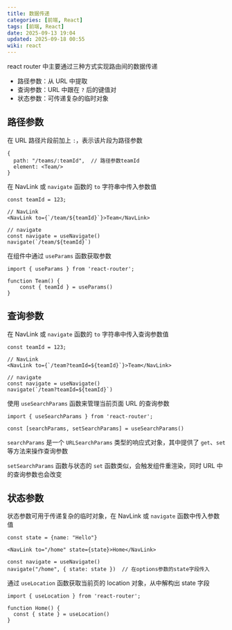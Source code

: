 ```yaml
---
title: 数据传递
categories: [前端, React]
tags: [前端, React]
date: 2025-09-13 19:04
updated: 2025-09-18 00:55
wiki: react
---
```


react router 中主要通过三种方式实现路由间的数据传递

- 路径参数：从 URL 中提取
- 查询参数：URL 中跟在 `?` 后的键值对
- 状态参数：可传递复杂的临时对象

## 路径参数

在 URL 路径片段前加上 `:`，表示该片段为路径参数

```tsx
{
  path: "/teams/:teamId",  // 路径参数teamId
  element: <Team/>
}
```

在 NavLink 或 `navigate` 函数的 `to` 字符串中传入参数值

```tsx
const teamId = 123;

// NavLink
<NavLink to={`/team/${teamId}`}>Team</NavLink>

// navigate
const navigate = useNavigate()
navigate(`/team/${teamId}`)
```

在组件中通过 `useParams` 函数获取参数

```tsx
import { useParams } from 'react-router';

function Team() {
    const { teamId } = useParams()
}
```

## 查询参数

在 NavLink 或 `navigate` 函数的 `to` 字符串中传入查询参数值

```tsx
const teamId = 123;

// NavLink
<NavLink to={`/team?teamId=${teamId}`}>Team</NavLink>

// navigate
const navigate = useNavigate()
navigate(`/team?teamId=${teamId}`)
```

使用 `useSearchParams` 函数来管理当前页面 URL 的查询参数

```tsx
import { useSearchParams } from 'react-router';

const [searchParams, setSearchParams] = useSearchParams()
```

`searchParams` 是一个 `URLSearchParams` 类型的响应式对象，其中提供了 `get`、`set` 等方法来操作查询参数

`setSearchParams` 函数与状态的 `set` 函数类似，会触发组件重渲染，同时 URL 中的查询参数也会改变

## 状态参数

状态参数可用于传递复杂的临时对象，在 NavLink 或 `navigate` 函数中传入参数值

```tsx
const state = {name: "Hello"}

<NavLink to="/home" state={state}>Home</NavLink>

const navigate = useNavigate()
navigate("/home", { state: state })  // 在options参数的state字段传入
```

通过 `useLocation` 函数获取当前页的 location 对象，从中解构出 state 字段

```tsx
import { useLocation } from 'react-router';

function Home() {
  const { state } = useLocation()
}
```
